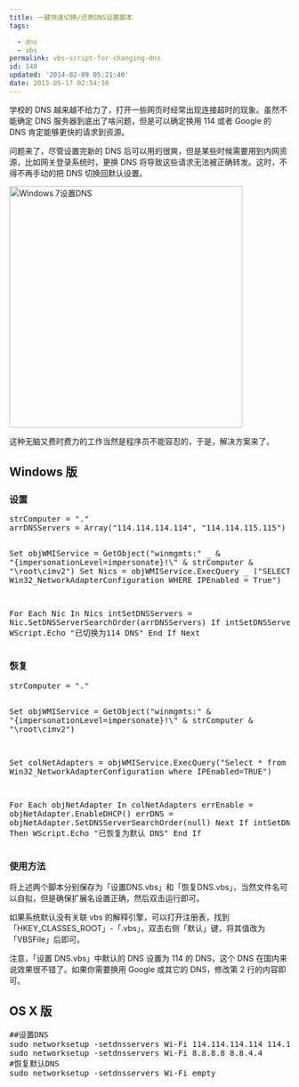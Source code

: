 ```yaml
---
title: 一键快速切换/还原DNS设置脚本
tags: 

  - dns
  - vbs
permalink: vbs-script-for-changing-dns
id: 140
updated: '2014-02-09 05:21:40'
date: 2013-05-17 02:54:10
---
```


学校的 DNS 越来越不给力了，打开一些网页时经常出现连接超时的现象。虽然不能确定 DNS 服务器到底出了啥问题，但是可以确定换用 114 或者 Google 的 DNS 肯定能够更快的请求到资源。

问题来了，尽管设置完新的 DNS 后可以用的很爽，但是某些时候需要用到内网资源，比如网关登录系统时，更换 DNS 将导致这些请求无法被正确转发。这时，不得不再手动的把 DNS 切换回默认设置。

<img class="aligncenter size-full wp-image-207067" title="这样来来回回的设置 DNS 真的很烦人" alt="Windows 7设置DNS" src="http://undefinedblog.com/wp-content/uploads/2013/05/Windows-DNS.png" width="419" height="434" />

这种无脑又费时费力的工作当然是程序员不能容忍的，于是，解决方案来了。
<h2>Windows 版</h2>
<h3>设置</h3>
<pre class="lang:vb decode:true">strComputer = "."
arrDNSServers = Array("114.114.114.114", "114.114.115.115")

Set objWMIService = GetObject("winmgmts:" _
  &amp; "{impersonationLevel=impersonate}!\\" &amp; strComputer &amp; "\root\cimv2")
Set Nics = objWMIService.ExecQuery _
  ("SELECT * FROM Win32_NetworkAdapterConfiguration WHERE IPEnabled = True")

For Each Nic In Nics
  intSetDNSServers = Nic.SetDNSServerSearchOrder(arrDNSServers)
  If intSetDNSServers = 0 Then
    WScript.Echo "已切换为114 DNS"
  End If
Next</pre>
<h3>恢复</h3>
<pre class="lang:vb decode:true">strComputer = "."

Set objWMIService = GetObject("winmgmts:" &amp; "{impersonationLevel=impersonate}!\\" &amp; strComputer &amp; "\root\cimv2")

Set colNetAdapters = objWMIService.ExecQuery("Select * from Win32_NetworkAdapterConfiguration where IPEnabled=TRUE")

For Each objNetAdapter In colNetAdapters
errEnable = objNetAdapter.EnableDHCP()
errDNS = objNetAdapter.SetDNSServerSearchOrder(null)
Next
If intSetDNSServers = 0 Then
WScript.Echo "已恢复为默认 DNS"
  End If</pre>
<h3>使用方法</h3>
将上述两个脚本分别保存为「设置DNS.vbs」和「恢复DNS.vbs」，当然文件名可以自拟，但是确保扩展名设置正确，然后双击运行即可。

如果系统默认没有关联 vbs 的解释引擎，可以打开注册表，找到「HKEY_CLASSES_ROOT」-「.vbs」，双击右侧「默认」键，将其值改为「VBSFile」后即可。

注意，「设置 DNS.vbs」中默认的 DNS 设置为 114 的 DNS，这个 DNS 在国内来说效果很不错了。如果你需要换用 Google 或其它的 DNS，修改第 2 行的内容即可。
<h2>OS X 版</h2>
<pre class="lang:sh decode:true">##设置DNS
sudo networksetup -setdnsservers Wi-Fi 114.114.114.114 114.114.115.115"
sudo networksetup -setdnsservers Wi-Fi 8.8.8.8 8.8.4.4
#恢复默认DNS
sudo networksetup -setdnsservers Wi-Fi empty</pre>